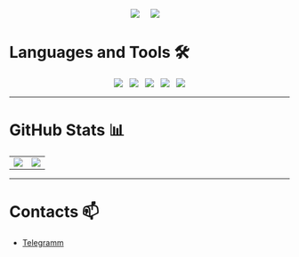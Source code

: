 <p align='center'>
  <img src="https://komarev.com/ghpvc/?username=Blackstarf">&nbsp;&nbsp;&nbsp;&nbsp;
  <img src="https://img.shields.io/github/followers/Blackstarf?style=social">&nbsp;&nbsp;&nbsp;&nbsp;
</p>

# Languages and Tools 🛠️
<div align="center">
  <img src="https://img.shields.io/badge/Unity-000000?logo=unity&logoColor=white" />
  &nbsp;
  <img src="https://img.shields.io/badge/Git-F05032?logo=git&logoColor=white" />
  &nbsp;
  <img src="https://img.shields.io/badge/Python-3776AB?logo=python&logoColor=white" />
  &nbsp;
  <img src="https://img.shields.io/badge/C%23-239120?logo=c-sharp&logoColor=white" />
  &nbsp;
  <img src="https://img.shields.io/badge/C++-00599C?logo=c%2B%2B&logoColor=white" />
</div>

---
# GitHub Stats 📊

<table>
  <tr>
    <td>
      <img src="https://github-readme-stats.vercel.app/api?username=Timoshkins1&show_icons=true&theme=dark" />
    </td>
    <td>
      <img src="https://github-readme-stats.vercel.app/api/top-langs/?username=Timoshkins1&layout=compact&theme=dark" />
    </td>
  </tr>
</table>

---

# Contacts 📫

- [Telegramm](https://t.me/timoshk1ns)
